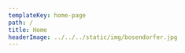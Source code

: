 ```yaml
---
templateKey: home-page
path: /
title: Home
headerImage: ../../../static/img/bosendorfer.jpg
---
```

